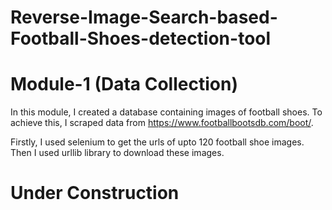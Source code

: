 # Reverse-Image-Search-based-Football-Shoes-detection-tool
# Module-1 (Data Collection)
In this module, I created a database containing images of football shoes. To achieve this, I scraped data from https://www.footballbootsdb.com/boot/.

Firstly, I used selenium to get the urls of upto 120 football shoe images. Then I used urllib library to download these images.

# Under Construction
